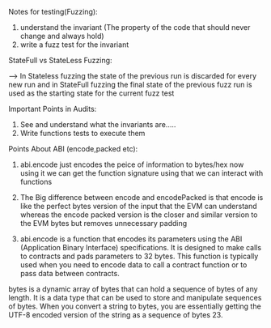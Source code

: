 Notes for testing(Fuzzing):
1) understand the invariant (The property of the code that should never change and always hold)
2) write a fuzz test for the invariant 



StateFull vs StateLess Fuzzing:

--> In Stateless fuzzing the state of the previous run is discarded for every new run and in StateFull fuzzing the final state of the previous fuzz run is used as the starting state for the current fuzz test 



Important Points in Audits:
1) See and understand what the invariants are.....
2) Write functions tests to execute them




Points About ABI (encode,packed etc):
1) abi.encode just encodes the peice of information to bytes/hex
   now using it we can get the function signature using that we can interact with functions

2) The Big difference between encode and encodePacked is that encode is like 
   the perfect bytes version of the input that the EVM can understand whereas the 
   encode packed version is the closer and similar version to the EVM bytes but 
   removes unnecessary padding 

3) abi.encode is a function that encodes its parameters using the ABI (Application Binary Interface) specifications. It is designed to make calls to contracts and pads parameters to 32 bytes. This function is typically used when you need to encode data to call a contract function or to pass data between contracts.

bytes is a dynamic array of bytes that can hold a sequence of bytes of any length. It is a data type that can be used to store and manipulate sequences of bytes. When you convert a string to bytes, you are essentially getting the UTF-8 encoded version of the string as a sequence of bytes 23.